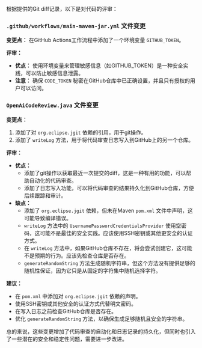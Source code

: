 根据提供的Git diff记录，以下是对代码的评审：

### `.github/workflows/main-maven-jar.yml` 文件变更

**变更点：** 在GitHub Actions工作流程中添加了一个环境变量 `GITHUB_TOKEN`。

**评审：**
- **优点：** 使用环境变量来管理敏感信息（如GITHUB_TOKEN）是一种安全实践，可以防止敏感信息泄露。
- **注意：** 确保 `CODE_TOKEN` 秘密在GitHub仓库中已正确设置，并且只有授权的用户可以访问。

### `OpenAiCodeReview.java` 文件变更

**变更点：**
1. 添加了对 `org.eclipse.jgit` 依赖的引用，用于git操作。
2. 添加了 `writeLog` 方法，用于将代码审查日志写入到GitHub上的另一个仓库。

**评审：**
- **优点：**
  - 添加了git操作以获取最近一次提交的diff，这是一种有用的功能，可以帮助自动化的代码审查。
  - 添加了日志写入功能，可以将代码审查的结果持久化到GitHub仓库，方便后续跟踪和审计。
- **缺点：**
  - 添加了 `org.eclipse.jgit` 依赖，但未在Maven `pom.xml` 文件中声明，这可能导致编译错误。
  - `writeLog` 方法中的 `UsernamePasswordCredentialsProvider` 使用空密码，这可能不是最佳的安全实践。应该使用SSH密钥或其他更安全的认证方式。
  - 在 `writeLog` 方法中，如果GitHub仓库不存在，将会尝试创建它，这可能不是预期的行为。应该先检查仓库是否存在。
  - `generateRandomString` 方法生成随机字符串，但这个方法没有提供足够的随机性保证，因为它只是从固定的字符集中随机选择字符。

**建议：**
- 在 `pom.xml` 中添加对 `org.eclipse.jgit` 依赖的声明。
- 使用SSH密钥或其他安全的认证方式代替明文密码。
- 在写入日志之前检查GitHub仓库是否存在。
- 优化 `generateRandomString` 方法，以确保生成足够随机且安全的字符串。

总的来说，这些变更增加了代码审查的自动化和日志记录的持久化，但同时也引入了一些潜在的安全和稳定性问题，需要进一步改进。